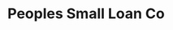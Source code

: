 ---
title: Peoples Small Loan Co
slug: peoples-small-loan-co
updated-on: '2024-05-30T13:44:31.749Z'
created-on: '2024-05-30T13:41:46.671Z'
published-on: '2024-05-30T13:54:32.469Z'
f_city-state-2:
- cms/city/brainerd-mn.md
- cms/city/detroit-lakes-mn.md
- cms/city/park-rapids-mn.md
f_locations:
- cms/payday-loan/peoples-small-loan-co-24317.md
- cms/payday-loan/peoples-small-loan-co-24318.md
- cms/payday-loan/peoples-small-loan-co-24319.md
- cms/payday-loan/peoples-small-loan-co-24320.md
f_states:
- cms/state/minnesota.md
layout: '[company].html'
tags: company
---